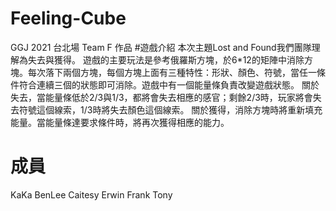 # Feeling-Cube
GGJ 2021 台北場 Team F 作品
#遊戲介紹
本次主題Lost and Found我們團隊理解為失去與獲得。
遊戲的主要玩法是參考俄羅斯方塊，於6*12的矩陣中消除方塊。每次落下兩個方塊，每個方塊上面有三種特性：形狀、顏色、符號，當任一條件符合連續三個的狀態即可消除。遊戲中有一個能量條負責改變遊戲狀態。
關於失去，當能量條低於2/3與1/3，都將會失去相應的感官；剩餘2/3時，玩家將會失去符號這個線索，1/3時將失去顏色這個線索。
關於獲得，消除方塊時將重新填充能量。當能量條達要求條件時，將再次獲得相應的能力。
# 成員
KaKa
BenLee
Caitesy
Erwin
Frank
Tony



